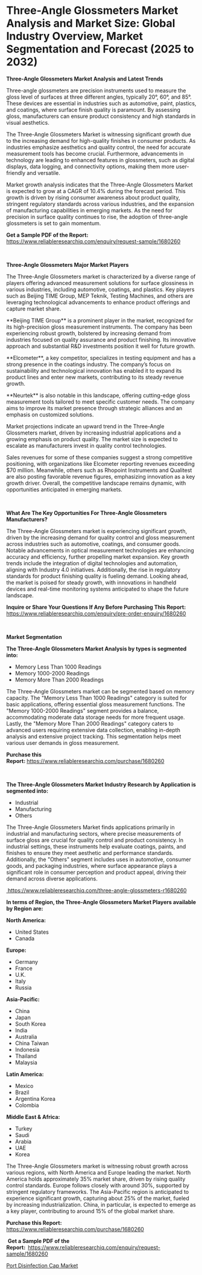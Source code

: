 <p><h1>Three-Angle Glossmeters Market Analysis and Market Size: Global Industry Overview, Market Segmentation and Forecast (2025 to 2032)</h1></p><p><strong>Three-Angle Glossmeters Market Analysis and Latest Trends</strong></p>
<p><p>Three-angle glossmeters are precision instruments used to measure the gloss level of surfaces at three different angles, typically 20°, 60°, and 85°. These devices are essential in industries such as automotive, paint, plastics, and coatings, where surface finish quality is paramount. By assessing gloss, manufacturers can ensure product consistency and high standards in visual aesthetics.</p><p>The Three-Angle Glossmeters Market is witnessing significant growth due to the increasing demand for high-quality finishes in consumer products. As industries emphasize aesthetics and quality control, the need for accurate measurement tools has become crucial. Furthermore, advancements in technology are leading to enhanced features in glossmeters, such as digital displays, data logging, and connectivity options, making them more user-friendly and versatile.</p><p>Market growth analysis indicates that the Three-Angle Glossmeters Market is expected to grow at a CAGR of 10.4% during the forecast period. This growth is driven by rising consumer awareness about product quality, stringent regulatory standards across various industries, and the expansion of manufacturing capabilities in emerging markets. As the need for precision in surface quality continues to rise, the adoption of three-angle glossmeters is set to gain momentum.</p></p>
<p><strong>Get a Sample PDF of the Report:&nbsp;</strong> <a href="https://www.reliableresearchiq.com/enquiry/request-sample/1680260?utm_campaign=3321&utm_medium=2&utm_source=Github&utm_content=ia&utm_term=25032025&utm_id=three-angle-glossmeters">https://www.reliableresearchiq.com/enquiry/request-sample/1680260</a></p>
<p>&nbsp;</p>
<p><strong>Three-Angle Glossmeters Major Market Players</strong></p>
<p><p>The Three-Angle Glossmeters market is characterized by a diverse range of players offering advanced measurement solutions for surface glossiness in various industries, including automotive, coatings, and plastics. Key players such as Beijing TIME Group, MEP Teknik, Testing Machines, and others are leveraging technological advancements to enhance product offerings and capture market share.</p><p>**Beijing TIME Group** is a prominent player in the market, recognized for its high-precision gloss measurement instruments. The company has been experiencing robust growth, bolstered by increasing demand from industries focused on quality assurance and product finishing. Its innovative approach and substantial R&D investments position it well for future growth.</p><p>**Elcometer**, a key competitor, specializes in testing equipment and has a strong presence in the coatings industry. The company’s focus on sustainability and technological innovation has enabled it to expand its product lines and enter new markets, contributing to its steady revenue growth. </p><p>**Neurtek** is also notable in this landscape, offering cutting-edge gloss measurement tools tailored to meet specific customer needs. The company aims to improve its market presence through strategic alliances and an emphasis on customized solutions.</p><p>Market projections indicate an upward trend in the Three-Angle Glossmeters market, driven by increasing industrial applications and a growing emphasis on product quality. The market size is expected to escalate as manufacturers invest in quality control technologies.</p><p>Sales revenues for some of these companies suggest a strong competitive positioning, with organizations like Elcometer reporting revenues exceeding $70 million. Meanwhile, others such as Rhopoint Instruments and Qualitest are also posting favorable revenue figures, emphasizing innovation as a key growth driver. Overall, the competitive landscape remains dynamic, with opportunities anticipated in emerging markets.</p></p>
<p>&nbsp;</p>
<p><strong>What Are The Key Opportunities For Three-Angle Glossmeters Manufacturers?</strong></p>
<p><p>The Three-Angle Glossmeters market is experiencing significant growth, driven by the increasing demand for quality control and gloss measurement across industries such as automotive, coatings, and consumer goods. Notable advancements in optical measurement technologies are enhancing accuracy and efficiency, further propelling market expansion. Key growth trends include the integration of digital technologies and automation, aligning with Industry 4.0 initiatives. Additionally, the rise in regulatory standards for product finishing quality is fueling demand. Looking ahead, the market is poised for steady growth, with innovations in handheld devices and real-time monitoring systems anticipated to shape the future landscape.</p></p>
<p><strong>Inquire or Share Your Questions If Any Before Purchasing This Report:</strong> <a href="https://www.reliableresearchiq.com/enquiry/pre-order-enquiry/1680260?utm_campaign=3321&utm_medium=2&utm_source=Github&utm_content=ia&utm_term=25032025&utm_id=three-angle-glossmeters">https://www.reliableresearchiq.com/enquiry/pre-order-enquiry/1680260</a></p>
<p>&nbsp;</p>
<p><strong>Market Segmentation</strong></p>
<p><strong>The Three-Angle Glossmeters Market Analysis by types is segmented into:</strong></p>
<p><ul><li>Memory Less Than 1000 Readings</li><li>Memory 1000-2000 Readings</li><li>Memory More Than 2000 Readings</li></ul></p>
<p><p>The Three-Angle Glossmeters market can be segmented based on memory capacity. The "Memory Less Than 1000 Readings" category is suited for basic applications, offering essential gloss measurement functions. The "Memory 1000-2000 Readings" segment provides a balance, accommodating moderate data storage needs for more frequent usage. Lastly, the "Memory More Than 2000 Readings" category caters to advanced users requiring extensive data collection, enabling in-depth analysis and extensive project tracking. This segmentation helps meet various user demands in gloss measurement.</p></p>
<p><strong>Purchase this Report:&nbsp;</strong><a href="https://www.reliableresearchiq.com/purchase/1680260?utm_campaign=3321&utm_medium=2&utm_source=Github&utm_content=ia&utm_term=25032025&utm_id=three-angle-glossmeters">https://www.reliableresearchiq.com/purchase/1680260</a></p>
<p>&nbsp;</p>
<p><strong>The Three-Angle Glossmeters Market Industry Research by Application is segmented into:</strong></p>
<p><ul><li>Industrial</li><li>Manufacturing</li><li>Others</li></ul></p>
<p><p>The Three-Angle Glossmeters Market finds applications primarily in industrial and manufacturing sectors, where precise measurements of surface gloss are crucial for quality control and product consistency. In industrial settings, these instruments help evaluate coatings, paints, and finishes to ensure they meet aesthetic and performance standards. Additionally, the "Others" segment includes uses in automotive, consumer goods, and packaging industries, where surface appearance plays a significant role in consumer perception and product appeal, driving their demand across diverse applications.</p></p>
<p><a href="https://www.reliableresearchiq.com/three-angle-glossmeters-r1680260?utm_campaign=3321&utm_medium=2&utm_source=Github&utm_content=ia&utm_term=25032025&utm_id=three-angle-glossmeters">&nbsp;https://www.reliableresearchiq.com/three-angle-glossmeters-r1680260</a></p>
<p><strong>In terms of Region, the Three-Angle Glossmeters Market Players available by Region are:</strong></p>
<p>
    <p> <strong> North America: </strong>
        <ul>
            <li>United States</li>
            <li>Canada</li>
        </ul>
        </p> 
    <p> <strong> Europe: </strong>
        <ul>
            <li>Germany</li>
            <li>France</li>
            <li>U.K.</li>
            <li>Italy</li>
            <li>Russia</li>
        </ul>
        </p> 
    <p> <strong> Asia-Pacific: </strong>
        <ul>
            <li>China</li>
            <li>Japan</li>
            <li>South Korea</li>
            <li>India</li>
            <li>Australia</li>
            <li>China Taiwan</li>
            <li>Indonesia</li>
            <li>Thailand</li>
            <li>Malaysia</li>
        </ul>
        </p> 
    <p> <strong> Latin America: </strong>
        <ul>
            <li>Mexico</li>
            <li>Brazil</li>
            <li>Argentina Korea</li>
            <li>Colombia</li>
        </ul>
        </p> 
    <p> <strong> Middle East & Africa: </strong>
        <ul>
            <li>Turkey</li>
            <li>Saudi</li>
            <li>Arabia</li>
            <li>UAE</li>
            <li>Korea</li>
        </ul>
    </p>
    </p>
<p><p>The Three-Angle Glossmeters market is witnessing robust growth across various regions, with North America and Europe leading the market. North America holds approximately 35% market share, driven by rising quality control standards. Europe follows closely with around 30%, supported by stringent regulatory frameworks. The Asia-Pacific region is anticipated to experience significant growth, capturing about 25% of the market, fueled by increasing industrialization. China, in particular, is expected to emerge as a key player, contributing to around 15% of the global market share.</p></p>
<p><strong>Purchase this Report: </strong><a href="https://www.reliableresearchiq.com/purchase/1680260?utm_campaign=3321&utm_medium=2&utm_source=Github&utm_content=ia&utm_term=25032025&utm_id=three-angle-glossmeters">https://www.reliableresearchiq.com/purchase/1680260</a></p>
<p>&nbsp;<strong>Get a Sample PDF of the Report:&nbsp;&nbsp;</strong><a href="https://www.reliableresearchiq.com/enquiry/request-sample/1680260?utm_campaign=3321&utm_medium=2&utm_source=Github&utm_content=ia&utm_term=25032025&utm_id=three-angle-glossmeters">https://www.reliableresearchiq.com/enquiry/request-sample/1680260</a></p>
<p><strong></strong></p>
<p><p><a href="https://github.com/raaschadonle/Market-Research-Report-List-1/blob/main/port-disinfection-cap-market.md?utm_campaign=3321&utm_medium=2&utm_source=Github&utm_content=ia&utm_term=25032025&utm_id=three-angle-glossmeters">Port Disinfection Cap Market</a></p></p>